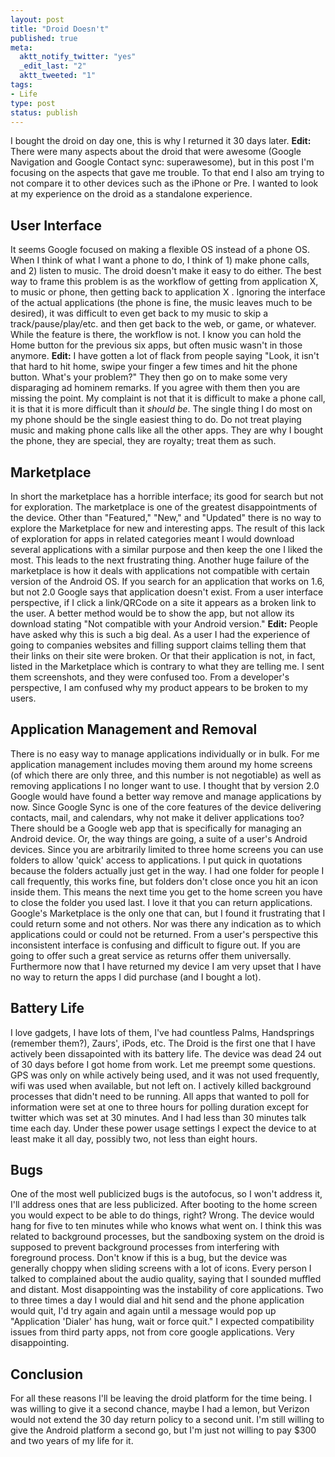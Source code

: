 ```yaml
---
layout: post
title: "Droid Doesn't"
published: true
meta:
  aktt_notify_twitter: "yes"
  _edit_last: "2"
  aktt_tweeted: "1"
tags:
- Life
type: post
status: publish
---
```

I bought the droid on day one, this is why I returned it 30 days later. **Edit:** There were many aspects about the droid that were awesome (Google Navigation and Google Contact sync: superawesome), but in this post I'm focusing on the aspects that gave me trouble. To that end I also am trying to not compare it to other devices such as the iPhone or Pre. I wanted to look at my experience on the droid as a standalone experience.

## User Interface

It seems Google focused on making a flexible OS instead of a phone OS. When I think of what I want a phone to do, I think of 1) make phone calls, and 2) listen to music. The droid doesn't make it easy to do either. The best way to frame this problem is as the workflow of getting from application X, to music or phone, then getting back to application X . Ignoring the interface of the actual applications (the phone is fine, the music leaves much to be desired), it was difficult to even get back to my music to skip a track/pause/play/etc. and then get back to the web, or game, or whatever. While the feature is there, the workflow is not. I know you can hold the Home button for the previous six apps, but often music wasn't in those anymore. **Edit:** I have gotten a lot of flack from people saying "Look, it isn't that hard to hit home, swipe your finger a few times and hit the phone button. What's your problem?" They then go on to make some very disparaging ad hominem remarks. If you agree with them then you are missing the point. My complaint is not that it is difficult to make a phone call, it is that it is more difficult than it _should be_. The single thing I do most on my phone should be the single easiest thing to do. Do not treat playing music and making phone calls like all the other apps. They are why I bought the phone, they are special, they are royalty; treat them as such.

## Marketplace

In short the marketplace has a horrible interface; its good for search but not for exploration. The marketplace is one of the greatest disappointments of the device. Other than "Featured," "New," and "Updated" there is no way to explore the Marketplace for new and interesting apps. The result of this lack of exploration for apps in related categories meant I would download several applications with a similar purpose and then keep the one I liked the most. This leads to the next frustrating thing. Another huge failure of the marketplace is how it deals with applications not compatible with certain version of the Android OS. If you search for an application that works on 1.6, but not 2.0 Google says that application doesn't exist. From a user interface perspective, if I click a link/QRCode on a site it appears as a broken link to the user. A better method would be to show the app, but not allow its download stating "Not compatible with your Android version." **Edit:** People have asked why this is such a big deal. As a user I had the experience of going to companies websites and filling support claims telling them that their links on their site were broken. Or that their application is not, in fact, listed in the Marketplace which is contrary to what they are telling me. I sent them screenshots, and they were confused too. From a developer's perspective, I am confused why my product appears to be broken to my users.

## Application Management and Removal

There is no easy way to manage applications individually or in bulk. For me application management includes moving them around my home screens (of which there are only three, and this number is not negotiable) as well as removing applications I no longer want to use. I thought that by version 2.0 Google would have found a better way remove and manage applications by now. Since Google Sync is one of the core features of the device delivering contacts, mail, and calendars, why not make it deliver applications too? There should be a Google web app that is specifically for managing an Android device. Or, the way things are going, a suite of a user's Android devices. Since you are arbitrarily limited to three home screens you can use folders to allow 'quick' access to applications. I put quick in quotations because the folders actually just get in the way. I had one folder for people I call frequently, this works fine, but folders don't close once you hit an icon inside them. This means the next time you get to the home screen you have to close the folder you used last. I love it that you can return applications. Google's Marketplace is the only one that can, but I found it frustrating that I could return some and not others. Nor was there any indication as to which applications could or could not be returned. From a user's perspective this inconsistent interface is confusing and difficult to figure out. If you are going to offer such a great service as returns offer them universally. Furthermore now that I have returned my device I am very upset that I have no way to return the apps I did purchase (and I bought a lot).

## Battery Life

I love gadgets, I have lots of them, I've had countless Palms, Handsprings (remember them?), Zaurs', iPods, etc. The Droid is the first one that I have actively been dissapointed with its battery life. The device was dead 24 out of 30 days before I got home from work. Let me preempt some questions. GPS was only on while actively being used, and it was not used frequently, wifi was used when available, but not left on. I actively killed background processes that didn't need to be running. All apps that wanted to poll for information were set at one to three hours for polling duration except for twitter which was set at 30 minutes. And I had less than 30 minutes talk time each day. Under these power usage settings I expect the device to at least make it all day, possibly two, not less than eight hours.

## Bugs

One of the most well publicized bugs is the autofocus, so I won't address it, I'll address ones that are less publicized. After booting to the home screen you would expect to be able to do things, right? Wrong. The device would hang for five to ten minutes while who knows what went on. I think this was related to background processes, but the sandboxing system on the droid is supposed to prevent background processes from interfering with foreground process. Don't know if this is a bug, but the device was generally choppy when sliding screens with a lot of icons. Every person I talked to complained about the audio quality, saying that I sounded muffled and distant. Most disappointing was the instability of core applications. Two to three times a day I would dial and hit send and the phone application would quit, I'd try again and again until a message would pop up "Application 'Dialer' has hung, wait or force quit." I expected compatibility issues from third party apps, not from core google applications. Very disappointing.

## Conclusion

For all these reasons I'll be leaving the droid platform for the time being. I was willing to give it a second chance, maybe I had a lemon, but Verizon would not extend the 30 day return policy to a second unit. I'm still willing to give the Android platform a second go, but I'm just not willing to pay $300 and two years of my life for it.
